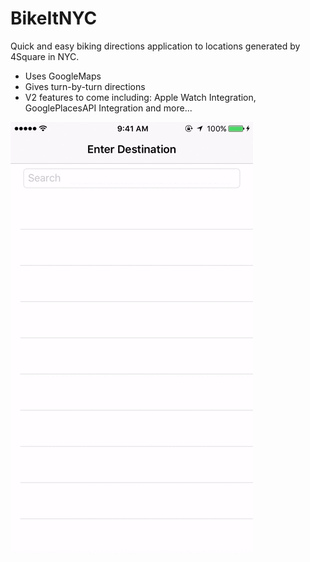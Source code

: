 # BikeItNYC

Quick and easy biking directions application to locations generated by 4Square in NYC. 

* Uses GoogleMaps
* Gives turn-by-turn directions
* V2 features to come including: Apple Watch Integration, GooglePlacesAPI Integration and more...

<img src="gif/bikeitgif.gif" alt="Bike Gif">

